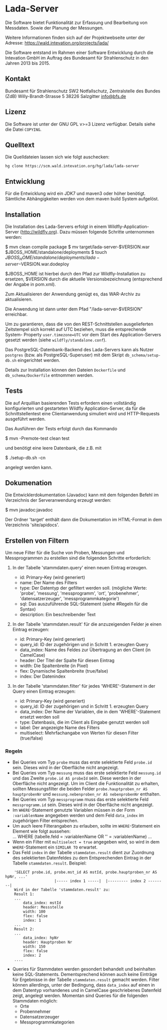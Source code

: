 Lada-Server
===========
Die Software bietet Funktionalität zur Erfassung und Bearbeitung
von Messdaten. Sowie der Planung der Messungen.

Weitere Informationen finden sich auf der Projektwebseite unter
der Adresse: https://wald.intevation.org/projects/lada/

Die Software entstand im Rahmen einer Software Entwicklung durch die
Intevation GmbH im Auftrag des Bundesamt für Strahlenschutz in den Jahren 2013
bis 2015.

Kontakt
-------
Bundesamt für Strahlenschutz
SW2 Notfallschutz, Zentralstelle des Bundes (ZdB)
Willy-Brandt-Strasse 5
38226 Salzgitter
info@bfs.de

Lizenz
------
Die Software ist unter der GNU GPL v>=3 Lizenz verfügbar.
Details siehe die Datei `COPYING`.

Quelltext
---------
Die Quelldateien lassen sich wie folgt auschecken:
```
hg clone https://scm.wald.intevation.org/hg/lada/lada-server
```

Entwicklung
-----------
Für die Entwicklung wird ein JDK7 und maven3 oder höher benötigt. Sämtliche
Abhängigkeiten werden von dem maven build System aufgelöst.

Installation
------------
Die Installation des Lada-Servers erfolgt in einem Wildfly-Application-Server
(http://wildfly.org). Dazu müssen folgende Schritte unternommen werden:

 $ mvn clean compile package
 $ mv target/lada-server-$VERSION.war $JBOSS_HOME/standalone/deployments
 $ touch $JBOSS_HOME/standalone/deployments/lada-server-$VERSION.war.dodeploy

$JBOSS_HOME ist hierbei durch den Pfad zur Wildfly-Installation zu ersetzen,
$VERSION durch die aktuelle Versionsbezeichnung (entsprechend der Angabe in
pom.xml).

Zum Aktualisieren der Anwendung genügt es, das WAR-Archiv zu aktualisieren.

Die Anwendung ist dann unter dem Pfad "/lada-server-$VERSION" erreichbar.

Um zu garantieren, dass die von den REST-Schnittstellen ausgelieferten
Zeitstempel sich korrekt auf UTC beziehen, muss die entsprechende System-
Property `user.timezone=UTC` vor dem Start des Application-Servers gesetzt
werden (siehe `wildfly/standalone.conf`).

Das PostgreSQL-Datenbank-Backend des Lada-Servers kann als Nutzer `postgres`
(bzw. als PostgreSQL-Superuser) mit dem Skript `db_schema/setup-db.sh`
eingerichtet werden.

Details zur Installation können den Dateien `Dockerfile` und
`db_schema/Dockerfile` entnommen werden.

Tests
-----
Die auf Arquillian basierenden Tests erfordern einen vollständig konfigurierten
und gestarteten Wildfly Application-Server, da für die Schnittstellentest eine
Clientanwendung simuliert wird und HTTP-Requests ausgeführt werden.

Das Ausführen der Tests erfolgt durch das Kommando

 $ mvn -Premote-test clean test

und benötigt eine leere Datenbank, die z.B. mit

 $ ./setup-db.sh -cn

angelegt werden kann.

Dokumenation
------------
Die Entwicklerdokumentation (Javadoc) kann mit dem folgenden Befehl im
Verzeichnis der Serveranwendung erzeugt werden:

 $ mvn javadoc:javadoc

Der Ordner 'target' enthält dann die Dokumentation im HTML-Format in dem
Verzeichnis 'site/apidocs'.

Erstellen von Filtern
---------------------
Um neue Filter für die Suche von Proben, Messungen und Messprogrammen zu
erstellen sind die folgenden Schritte erforderlich:

1. In der Tabelle 'stammdaten.query' einen neuen Eintrag erzeugen.
   * id: Primary-Key (wird generiert)
   * name: Der Name des Filters
   * type: Der Datentyp der gefiltert werden soll.
     (mögliche Werte: 'probe', 'messung', 'messprogramm', 'ort', 'probenehmer',
     'datensatzerzeuger', 'messprogrammkategorie')
   * sql: Das auszuführende SQL-Statement (siehe #Regeln für die Syntax)
   * description: Ein beschreibender Text

2. In der Tabelle 'stammdaten.result' für die anzuzeigenden Felder je einen
   Eintrag erzeugen:
   * id: Primary-Key (wird generiert)
   * query_id: ID der zugehörigen und in Schritt 1. erzeugten Query
   * data_index: Name des Feldes zur Übertragung an den Client (in CamelCase)
   * header: Der Titel der Spalte für diesen Eintrag
   * width: Die Spaltenbreite (in Pixel)
   * flex: Dynamische Spaltenbreite (true/false)
   * index: Der Datenindex

3. In der Tabelle 'stammdaten.filter' für jedes 'WHERE'-Statement in der Query
   einen Eintrag erzeugen:
   * id: Primary-Key (wird generiert)
   * query_id: ID der zugehörigen und in Schritt 1. erzeugten Query
   * data_index: Der Name der Variablen, die in dem 'WHERE'-Statement ersetzt
     werden soll
   * type: Datenbasis, die im Client als Eingabe genutzt werden soll
   * label: Der angezeigte Name des Filters
   * multiselect: Mehrfachangabe von Werten für diesen Filter (true/false)

### Regeln

* Bei Queries vom Typ `probe` muss das erste selektierte Feld `probe.id` sein.
  Dieses wird in der Oberfläche nicht angezeigt.
* Bei Queries vom Typ `messung` muss das erste selektierte Feld `messung.id` und
  das Zweite `probe.id AS probeId` sein. Diese werden in der Oberfläche nicht
  angezeigt. Um im Client die Funktionalität zu erhalten, sollten Messungsfilter
  die beiden Felder `probe.hauptproben_nr AS hauptprobenNr` und
  `messung.nebenproben_nr AS nebenprobenNr` enthalten.
* Bei Queries vom Typ `messprogramm` muss das erste selektierte Feld
  `messprogramm.id` sein. Dieses wird in der Oberfläche nicht angezeigt.
* Im `WHERE`-Statement genutzte Variablen müssen in der Form `:variablenName`
  angegeben werden und dem Feld `data_index` im zugehörigen Filter entsprechen.
* Um auch leere Filterangaben zu erlauben, sollte im `WHERE`-Statement ein
  Element wie folgt aussehen:  
  ... WHERE (tabelle.feld = :variablenName OR '' = :variablenName) ...
* Wenn ein Filter mit `multiselect = true` angegeben wird, so wird in dem
  `WHERE`-Statement ein `SIMILAR TO` erwartet.
* Das Feld `index` in der Tabelle `stammdaten.result` dient zur Zuordnung des
  selektierten Datenfeldes zu dem Entsprechenden Eintrag in der Tabelle
  `stammdaten.result`. Beispiel:
```
    'SELECT probe.id, probe.mst_id AS mstId, probe.hauptproben_nr AS hpNr, ...'
                      |----- index 1 -----|  |--------- index 2 --------|
    Wird in der Tabelle 'stammdaten.result' zu:
    Result 1:
    ...
        data_index: mstId
        header: Messstelle
        width: 100
        flex: false
        index: 1
    ...
    Result 2:
    ...
        data_index: hpNr
        header: Hauptproben Nr
        width: 150
        flex: false
        index: 2
    ....
```
* Queries für Stammdaten werden gesondert behandelt und beinhalten keine
  SQL-Statements. Dementsprechend können auch keine Einträge für Ergebnisse in
  der Tabelle `stammdaten.result` gemacht werden. Filter können allerdings,
  unter der Bedingung, dass `data_index` auf einen in dem Datentyp vorhandenes
  und in CamelCase geschriebenes Datenfeld zeigt, angelegt werden.
  Momentan sind Queries für die folgenden Stammdaten möglich:
   * Orte
   * Probennehmer
   * Datensatzerzeuger
   * Messprogrammkategorien
